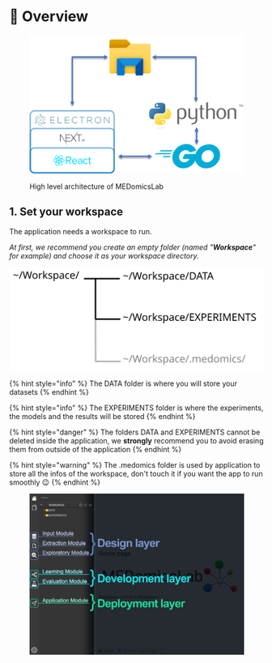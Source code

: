 # 👀 Overview

<figure><img src=".gitbook/assets/image (4).png" alt=""><figcaption><p>High level architecture of MEDomicsLab</p></figcaption></figure>

## 1. Set your workspace

The application needs a workspace to run.

_At first, we recommend you create an empty folder (named "**Workspace**" for example) and choose it as your workspace directory._

<img src=".gitbook/assets/file.excalidraw.svg" alt="The folder structure of a workspace" class="gitbook-drawing">

{% hint style="info" %}
The DATA folder is where you will store your datasets&#x20;
{% endhint %}

{% hint style="info" %}
The EXPERIMENTS folder is where the experiments, the models and the results will be stored
{% endhint %}

{% hint style="danger" %}
The folders DATA and EXPERIMENTS cannot be deleted inside the application, we **strongly** recommend you to avoid erasing them from outside of the application
{% endhint %}

{% hint style="warning" %}
The .medomics folder is used by application to store all the infos of the workspace, don't touch it if you want the app to run smoothly :wink:
{% endhint %}

<div data-full-width="true">

<figure><img src=".gitbook/assets/ModulesWithLayerCrop.png" alt=""><figcaption></figcaption></figure>

</div>
